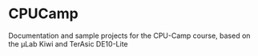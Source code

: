 # CPUCamp
Documentation and sample projects for the CPU-Camp course, based on the µLab Kiwi and TerAsic DE10-Lite
